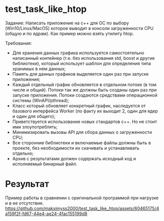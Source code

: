 # test_task_like_htop

Задание:
Написать приложение на c++ для ОС по выбору (Win10/Linux/MacOS) которое выводит в консоли загруженности CPU (общую и по ядрам).
Как пример можно взять утилиту htop.

Требования:
- Для хранения данных графика используется самостоятельно написанный контейнер (т.е. без использования std, boost и другие библиотеки), который использует шаблон для определения типа хранимых в нем данных;
- Память для данных графиков выделяется один раз при запуске приложения;
- Каждый отдельный график обновляется в отдельном потоке (в том числе и общий). Потоки так же должны быть созданы один раз при запуске приложения. Потоки создаются средствами операционной системы (WinAPI/pthread);
- Класс который обновляет конкретный график, наследуется от базового интерфейса Worker (по факту их выходит 2, один для ядер и один для общего);
- Приветствуется использование новых стандартов c++. Но не стоит ими злоупотреблять;
- Минимизировать вызовы API для сбора данных о загруженности CPU;
- Все сторонние библиотеки и включаемые файлы должны быть в проекте, без необходимости их скачивать и устанавливать отдельно;
- Архив с результатами должен содержать исходный код и исполняемый бинарный файл.


# Результат
Пример работы в сравнении с оригинальной программой при нагрузке и в ее отсутствие.
https://github.com/maksimyss2000/test_task_like_htop/assets/60465175/4a159f2f-fd67-44e4-ae24-4fac155199d8



